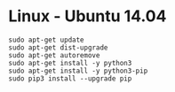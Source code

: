 # Linux - Ubuntu 14.04

```
sudo apt-get update
sudo apt-get dist-upgrade
sudo apt-get autoremove
sudo apt-get install -y python3
sudo apt-get install -y python3-pip
sudo pip3 install --upgrade pip
```

